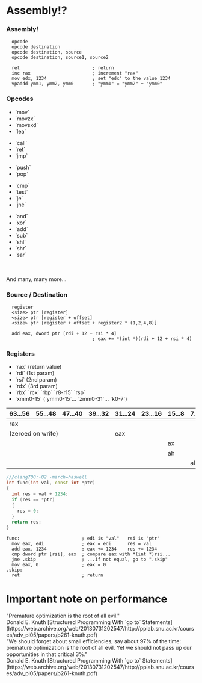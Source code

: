 # Assembly!?
<!-- .element: class="white-bg" -->


### Assembly!
<!--- .element: class="white-bg" -->

```x86asm
  opcode
  opcode destination
  opcode destination, source
  opcode destination, source1, source2
```

```x86asm
  ret                           ; return
  inc rax                       ; increment "rax"
  mov edx, 1234                 ; set "edx" to the value 1234 
  vpaddd ymm1, ymm2, ymm0       ; "ymm1" = "ymm2" + "ymm0"
```
<!-- .element: class="fragment" -->


### Opcodes
<!--- .element: class="white-bg" -->

<div class="w30 white-bg"><ul class="instr fragment highlight-current-red">
<li>`mov`</li>
<li>`movzx`</li>
<li>`movsxd`</li>
<li>`lea`</li>
</ul><ul class="instr fragment highlight-current-red">
<li>`call`</li>
<li>`ret`</li>
<li>`jmp`</li>
</ul></div>

<div class="w30 white-bg"><ul class="instr fragment highlight-current-red">
<li>`push`</li>
<li>`pop`</li>
</ul><ul class="instr fragment highlight-current-red">
<li>`cmp`</li>
<li>`test`</li>
<li>`je`</li>
<li>`jne`</li>
</ul></div>

<div class="w30 white-bg"><ul class="instr fragment highlight-current-red">
<li>`and`</li>
<li>`xor`</li>
<li>`add`</li>
<li>`sub`</li>
<li>`shl`</li>
<li>`shr`</li>
<li>`sar`</li>
</ul></div>

<div><br><br></div>

<div class="fragment white-bg">
And many, many more...
</div>


### Source / Destination
<!--- .element: class="white-bg" -->

```x86asm
  register
  <size> ptr [register]
  <size> ptr [register + offset]
  <size> ptr [register + offset + register2 * (1,2,4,8)]
```

```x86asm
  add eax, dword ptr [rdi + 12 + rsi * 4] 
                                ; eax += *(int *)(rdi + 12 + rsi * 4)
```
<!-- .element: class="fragment" -->


### Registers
<!--- .element: class="white-bg" -->

<div class="white-bg">
<ul>
<li>`rax` (return value)</li> 
<li>`rdi` (1st param)</li> 
<li>`rsi` (2nd param)</li> 
<li>`rdx` (3rd param)</li>
<li>`rbx` `rcx` `rbp` `r8-r15` `rsp`</li>
<li>`xmm0-15` (`ymm0-15`... `zmm0-31`... `k0-7`)</li>
</ul></div>


<table class="registers white-bg">
    <thead>
    <tr>
        <th>63...56</th>
        <th>55...48</th>
        <th>47...40</th>
        <th>39...32</th>
        <th>31...24</th>
        <th>23...16</th>
        <th>15...8</th>
        <th>7...0</th>
    </tr>
    </thead>
    <tbody>
    <tr>
        <td colspan="8" class="register rax">rax</td>
    </tr>
    <tr>
        <td colspan="4" class="regnote">(zeroed on write)</td>
        <td colspan="4" class="register eax">eax</td>
    </tr>
    <tr>
        <td colspan="6"></td>
        <td colspan="2" class="register ax">ax</td>
    </tr>
    <tr>
        <td colspan="6"></td>
        <td colspan="1" class="register ah">ah</td>
        <td colspan="1"></td>
    </tr>
    <tr>
        <td colspan="7"></td>
        <td colspan="1" class="register al">al</td>
    </tr>
    </tbody>
</table>


```cpp
///clang700:-O2 -march=haswell
int func(int val, const int *ptr)
{
  int res = val + 1234;
  if (res == *ptr)
  {
    res = 0;
  }
  return res;
}
``` 

```x86asm
func:                       ; edi is "val"   rsi is "ptr"
  mov eax, edi              ; eax = edi      res = val
  add eax, 1234             ; eax += 1234    res += 1234
  cmp dword ptr [rsi], eax  ; compare eax with *(int *)rsi...
  jne .skip                 ; ...if not equal, go to ".skip"
  mov eax, 0                ; eax = 0
.skip:
  ret                       ; return
```
<!-- .element: class="fragment" -->


<!-- .slide: data-background="./images/bg/weave.jpg" -->
# Important note on performance
<!-- .element: class="white-bg" -->


<!-- .slide: data-background="./images/bg/weave.jpg" -->
<div class="white-bg">
<div>
"Premature optimization is the root of all evil." <!-- .element: class="quote" -->
</div>

<div class="attribution">
Donald E. Knuth [Structured Programming With `go to` Statements](https://web.archive.org/web/20130731202547/http://pplab.snu.ac.kr/courses/adv_pl05/papers/p261-knuth.pdf)
</div>
</div>


<!-- .slide: data-background="./images/bg/weave.jpg" -->
<div>
<div>
"We should forget about small efficiencies, say about 97% of the time: premature optimization is the root of
all evil. Yet we should not pass up our opportunities in that critical 3%."
<!-- element: class="quote" -->
</div>

<div>
Donald E. Knuth
[Structured Programming With `go to` Statements](https://web.archive.org/web/20130731202547/http://pplab.snu.ac.kr/courses/adv_pl05/papers/p261-knuth.pdf)
</div><!-- .element: class="attribution" -->
</div><!-- .element: class="white-bg" -->
